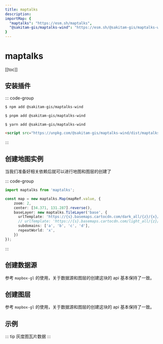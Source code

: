 ```yaml
---
title: maptalks
description: 
importMap: {
  "maptalks": "https://esm.sh/maptalks",
  "@sakitam-gis/maptalks-wind": "https://esm.sh/@sakitam-gis/maptalks-wind"
}
---
```


# maptalks

[[toc]]

## 安装插件

::: code-group

```sh [npm]
$ npm add @sakitam-gis/maptalks-wind
```

```sh [pnpm]
$ pnpm add @sakitam-gis/maptalks-wind
```

```sh [yarn]
$ yarn add @sakitam-gis/maptalks-wind
```

```html [script]
<script src="https://unpkg.com/@sakitam-gis/maptalks-wind/dist/maptalks-wind.js"></script>
```

:::

## 创建地图实例

当我们准备好相关依赖后就可以进行地图和图层的创建了

::: code-group

```ts
import maptalks from 'maptalks';

const map = new maptalks.Map(mapRef.value, {
    zoom: 2,
    center: [34.371, 131.287].reverse(),
    baseLayer: new maptalks.TileLayer('base', {
      urlTemplate: 'https://{s}.basemaps.cartocdn.com/dark_all/{z}/{x}/{y}.png',
      // urlTemplate: 'https://{s}.basemaps.cartocdn.com/light_all/{z}/{x}/{y}.png',
      subdomains: ['a', 'b', 'c', 'd'],
      repeatWorld: 'x',
    })
});
```
:::

## 创建数据源

参考 `mapbox-gl` 的使用，关于数据源和图层的创建这块的 api 基本保持了一致。

## 创建图层

参考 `mapbox-gl` 的使用，关于数据源和图层的创建这块的 api 基本保持了一致。
 
## 示例

::: tip
灰度图瓦片数据
:::

<sfc-playground src="../playgrounds/maptalks/colorize-tile.vue" language="vue" title="灰度图数据" desc="添加灰度图数据 - 瓦片"></sfc-playground>

